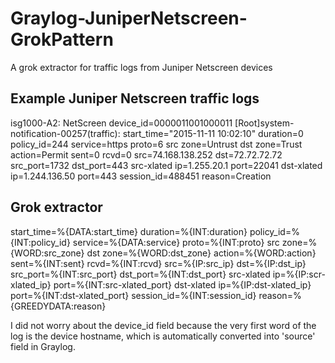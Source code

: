 # Graylog-JuniperNetscreen-GrokPattern
A grok extractor for traffic logs from Juniper Netscreen devices


## Example Juniper Netscreen traffic logs
isg1000-A2: NetScreen device_id=0000011001000011 [Root]system-notification-00257(traffic): start_time="2015-11-11 10:02:10" duration=0 policy_id=244 service=https proto=6 src zone=Untrust dst zone=Trust action=Permit sent=0 rcvd=0 src=74.168.138.252 dst=72.72.72.72 src_port=1732 dst_port=443 src-xlated ip=1.255.20.1 port=22041 dst-xlated ip=1.244.136.50 port=443 session_id=488451 reason=Creation


## Grok extractor
start_time=%{DATA:start_time} duration=%{INT:duration} policy_id=%{INT:policy_id} service=%{DATA:service} proto=%{INT:proto} src zone=%{WORD:src_zone} dst zone=%{WORD:dst_zone} action=%{WORD:action} sent=%{INT:sent} rcvd=%{INT:rcvd} src=%{IP:src_ip} dst=%{IP:dst_ip} src_port=%{INT:src_port} dst_port=%{INT:dst_port} src-xlated ip=%{IP:scr-xlated_ip} port=%{INT:src-xlated_port} dst-xlated ip=%{IP:dst-xlated_ip} port=%{INT:dst-xlated_port} session_id=%{INT:session_id} reason=%{GREEDYDATA:reason}




I did not worry about the device_id field because the very first word of the log is the device hostname, which is automatically converted into 'source' field in Graylog.
